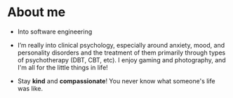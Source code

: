 # About me

- Into software engineering
- I’m really into clinical psychology, especially around anxiety, mood, and personality disorders and the treatment of them primarily through types of psychotherapy (DBT, CBT, etc). I enjoy gaming and photography, and I'm all for the little things in life!

- Stay **kind** and **compassionate**! You never know what someone's life was like.

<!---
Refrizor/Refrizor is a ✨ special ✨ repository because its `README.md` (this file) appears on your GitHub profile.
You can click the Preview link to take a look at your changes.
--->
